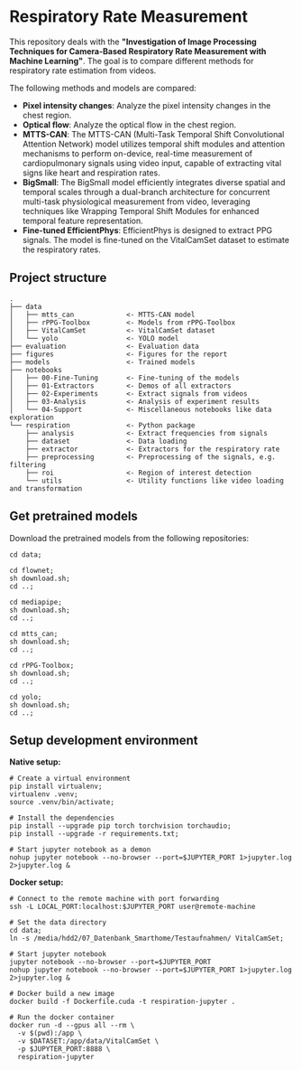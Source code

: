# Respiratory Rate Measurement

This repository deals with the **"Investigation of Image Processing Techniques for Camera-Based Respiratory Rate
Measurement with Machine Learning"**. The goal is to compare different methods for respiratory rate estimation from
videos.

The following methods and models are compared:

* **Pixel intensity changes**: Analyze the pixel intensity changes in the chest region.
* **Optical flow**: Analyze the optical flow in the chest region.
* **MTTS-CAN**: The MTTS-CAN (Multi-Task Temporal Shift Convolutional Attention Network) model utilizes temporal shift
  modules and attention mechanisms to perform on-device, real-time measurement of cardiopulmonary signals using video
  input, capable of extracting vital signs like heart and respiration rates.
* **BigSmall**: The BigSmall model efficiently integrates diverse spatial and temporal scales through a dual-branch
  architecture for concurrent multi-task physiological measurement from video, leveraging techniques like Wrapping
  Temporal Shift Modules for enhanced temporal feature representation.
* **Fine-tuned EfficientPhys**: EfficientPhys is designed to extract PPG signals. The model is fine-tuned on the
  VitalCamSet dataset to estimate the respiratory rates.

## Project structure

```
.
├── data
│   ├── mtts_can             <- MTTS-CAN model
│   ├── rPPG-Toolbox         <- Models from rPPG-Toolbox
│   ├── VitalCamSet          <- VitalCamSet dataset
│   └── yolo                 <- YOLO model
├── evaluation               <- Evaluation data
├── figures                  <- Figures for the report
├── models                   <- Trained models
├── notebooks
│   ├── 00-Fine-Tuning       <- Fine-tuning of the models
│   ├── 01-Extractors        <- Demos of all extractors
│   ├── 02-Experiments       <- Extract signals from videos
│   ├── 03-Analysis          <- Analysis of experiment results
│   └── 04-Support           <- Miscellaneous notebooks like data exploration
└── respiration              <- Python package
    ├── analysis             <- Extract frequencies from signals
    ├── dataset              <- Data loading
    ├── extractor            <- Extractors for the respiratory rate
    ├── preprocessing        <- Preprocessing of the signals, e.g. filtering
    ├── roi                  <- Region of interest detection
    └── utils                <- Utility functions like video loading and transformation
```

## Get pretrained models

Download the pretrained models from the following repositories:

```shell
cd data;

cd flownet;
sh download.sh;
cd ..;

cd mediapipe;
sh download.sh;
cd ..;

cd mtts_can;
sh download.sh;
cd ..;

cd rPPG-Toolbox;
sh download.sh;
cd ..;

cd yolo;
sh download.sh;
cd ..;
```

## Setup development environment

**Native setup:**

```shell
# Create a virtual environment
pip install virtualenv;
virtualenv .venv;
source .venv/bin/activate;

# Install the dependencies
pip install --upgrade pip torch torchvision torchaudio;
pip install --upgrade -r requirements.txt;

# Start jupyter notebook as a demon
nohup jupyter notebook --no-browser --port=$JUPYTER_PORT 1>jupyter.log 2>jupyter.log &
```

**Docker setup:**

```shell
# Connect to the remote machine with port forwarding
ssh -L LOCAL_PORT:localhost:$JUPYTER_PORT user@remote-machine

# Set the data directory
cd data;
ln -s /media/hdd2/07_Datenbank_Smarthome/Testaufnahmen/ VitalCamSet;

# Start jupyter notebook
jupyter notebook --no-browser --port=$JUPYTER_PORT
nohup jupyter notebook --no-browser --port=$JUPYTER_PORT 1>jupyter.log 2>jupyter.log &

# Docker build a new image
docker build -f Dockerfile.cuda -t respiration-jupyter .

# Run the docker container
docker run -d --gpus all --rm \
  -v $(pwd):/app \
  -v $DATASET:/app/data/VitalCamSet \
  -p $JUPYTER_PORT:8888 \
  respiration-jupyter
```